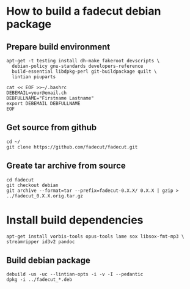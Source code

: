# How to build a fadecut debian package

## Prepare build environment

	apt-get -t testing install dh-make fakeroot devscripts \
	  debian-policy gnu-standards developers-reference
	  build-essential libdpkg-perl git-buildpackage quilt \
	  lintian piuparts

	cat << EOF >>~/.bashrc
	DEBEMAIL=your@email.ch
	DEBFULLNAME="Firstname Lastname"
	export DEBEMAIL DEBFULLNAME
	EOF

## Get source from github

	cd ~/
	git clone https://github.com/fadecut/fadecut.git

## Greate tar archive from source

	cd fadecut
	git checkout debian
	git archive --format=tar --prefix=fadecut-0.X.X/ 0.X.X | gzip > ../fadecut_0.X.X.orig.tar.gz

# Install build dependencies

	apt-get install vorbis-tools opus-tools lame sox libsox-fmt-mp3 \
	streamripper id3v2 pandoc

## Build debian package

	debuild -us -uc --lintian-opts -i -v -I --pedantic
	dpkg -i ../fadecut_*.deb
